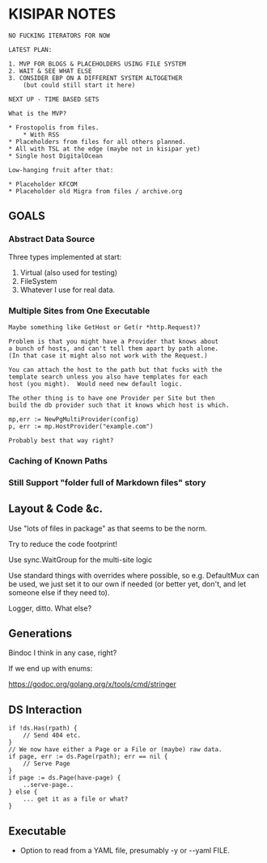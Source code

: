 # KISIPAR NOTES

    NO FUCKING ITERATORS FOR NOW
    
    LATEST PLAN:
    
    1. MVP FOR BLOGS & PLACEHOLDERS USING FILE SYSTEM
    2. WAIT & SEE WHAT ELSE
    3. CONSIDER EBP ON A DIFFERENT SYSTEM ALTOGETHER
        (but could still start it here)
    
    NEXT UP - TIME BASED SETS

    What is the MVP?
    
    * Frostopolis from files.
        * With RSS
    * Placeholders from files for all others planned.
    * All with TSL at the edge (maybe not in kisipar yet)
    * Single host DigitalOcean

    Low-hanging fruit after that:
    
    * Placeholder KFCOM
    * Placeholder old Migra from files / archive.org

## GOALS

### Abstract Data Source

Three types implemented at start:

1. Virtual (also used for testing)
2. FileSystem
3. Whatever I use for real data.

### Multiple Sites from One Executable

    Maybe something like GetHost or Get(r *http.Request)?
    
    Problem is that you might have a Provider that knows about
    a bunch of hosts, and can't tell them apart by path alone.
    (In that case it might also not work with the Request.)
    
    You can attach the host to the path but that fucks with the
    template search unless you also have templates for each
    host (you might).  Would need new default logic.
    
    The other thing is to have one Provider per Site but then
    build the db provider such that it knows which host is which.
    
    mp,err := NewPgMultiProvider(config)
    p, err := mp.HostProvider("example.com")
    
    Probably best that way right?

### Caching of Known Paths

### Still Support "folder full of Markdown files" story

## Layout & Code &c.

Use "lots of files in package" as that seems to be the norm.

Try to reduce the code footprint!

Use sync.WaitGroup for the multi-site logic

Use standard things with overrides where possible, so e.g. DefaultMux can
be used, we just set it to our own if needed (or better yet, don't, and
let someone else if they need to).

Logger, ditto.  What else?

## Generations

Bindoc I think in any case, right?

If we end up with enums:

https://godoc.org/golang.org/x/tools/cmd/stringer

## DS Interaction


    if !ds.Has(rpath) {
        // Send 404 etc.
    }
    // We now have either a Page or a File or (maybe) raw data.
    if page, err := ds.Page(rpath); err == nil {
        // Serve Page
    }
    if page := ds.Page(have-page) {
        ..serve-page..
    } else {
        ... get it as a file or what?
    }

## Executable

* Option to read from a YAML file, presumably -y or --yaml FILE.
